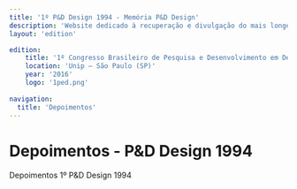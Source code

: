 ```yaml
---
title: '1º P&D Design 1994 - Memória P&D Design'
description: 'Website dedicado à recuperação e divulgação do mais longevo evento científico do campo do design no Brasil.'
layout: 'edition'

edition:
    title: '1º Congresso Brasileiro de Pesquisa e Desenvolvimento em Design'
    location: 'Unip – São Paulo (SP)'
    year: '2016'
    logo: '1ped.png'
    
navigation:
  title: 'Depoimentos'
---
```


# Depoimentos - P&D Design 1994

Depoimentos 1º P&D Design 1994
